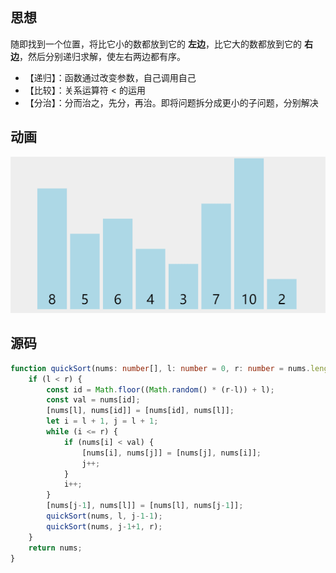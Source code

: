 ## 思想

随即找到一个位置，将比它小的数都放到它的 **左边**，比它大的数都放到它的 **右边**，然后分别递归求解，使左右两边都有序。

- 【递归】：函数通过改变参数，自己调用自己
- 【比较】：关系运算符 $\lt$ 的运用
- 【分治】：分而治之，先分，再治。即将问题拆分成更小的子问题，分别解决

## 动画

![](./assets/1668151516-iUyzBr-6.gif)

## 源码

```typescript
function quickSort(nums: number[], l: number = 0, r: number = nums.length - 1) {
    if (l < r) {
        const id = Math.floor((Math.random() * (r-l)) + l);
        const val = nums[id];
        [nums[l], nums[id]] = [nums[id], nums[l]];
        let i = l + 1, j = l + 1;
        while (i <= r) {
            if (nums[i] < val) {
                [nums[i], nums[j]] = [nums[j], nums[i]];
                j++;
            }
            i++;
        }
        [nums[j-1], nums[l]] = [nums[l], nums[j-1]];
        quickSort(nums, l, j-1-1);
        quickSort(nums, j-1+1, r);
    }
    return nums;
}
```


